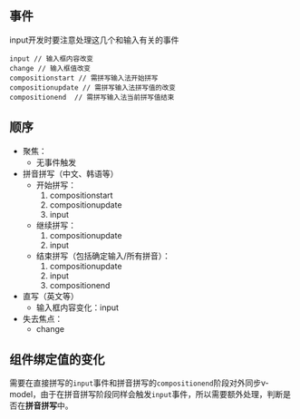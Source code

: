 ## 事件

input开发时要注意处理这几个和输入有关的事件
```
input // 输入框内容改变
change // 输入框值改变
compositionstart // 需拼写输入法开始拼写
compositionupdate // 需拼写输入法拼写值的改变
compositionend  // 需拼写输入法当前拼写值结束
```

## 顺序

* 聚焦：
  * 无事件触发
* 拼音拼写（中文、韩语等）
  * 开始拼写：
    1. compositionstart
    2. compositionupdate
    3. input
  * 继续拼写：
    1. compositionupdate
    2. input
  * 结束拼写（包括确定输入/所有拼音）：
    1. compositionupdate
    2. input
    3. compositionend
* 直写（英文等）
  * 输入框内容变化：input
* 失去焦点：
  * change

## 组件绑定值的变化

需要在直接拼写的`input`事件和拼音拼写的`compositionend`阶段对外同步v-model，由于在拼音拼写阶段同样会触发`input`事件，所以需要额外处理，判断是否在**拼音拼写**中。
